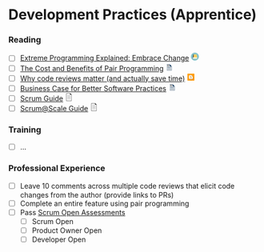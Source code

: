 # Development Practices (Apprentice)



### Reading
- [ ] [Extreme Programming Explained: Embrace Change](https://www.amazon.com/Extreme-Programming-Explained-Embrace-Change/dp/0321278658) <img src="../images/book.png" width="16" height="16"/>
- [ ] [The Cost and Benefits of Pair Programming](https://collaboration.csc.ncsu.edu/laurie/Papers/XPSardinia.PDF) <img src="../images/white_paper.png" width="16" height="16"/>
- [ ] [Why code reviews matter (and actually save time)](https://www.atlassian.com/agile/software-development/code-reviews) <img src="../images/blog.png" width="16" height="16"/>
- [ ] [Business Case for Better Software Practices](https://www.construx.com/resources/business-case-for-better-software-practices/) <img src="../images/white_paper.png" width="16" height="16"/>
- [ ] [Scrum Guide](https://www.scrum.org/resources/scrum-guide) <img src="../images/document.png" width="16" height="16"/>
- [ ] [Scrum@Scale Guide](https://www.scrumatscale.com/scrum-at-scale-guide/) <img src="../images/document.png" width="16" height="16"/>

### Training
- [ ] ...

### Professional Experience
- [ ] Leave 10 comments across multiple code reviews that elicit code changes from the author (provide links to PRs)
- [ ] Complete an entire feature using pair programming
- [ ] Pass [Scrum Open Assessments](https://www.scrum.org/open-assessments)
  - [ ] Scrum Open
  - [ ] Product Owner Open
  - [ ] Developer Open
